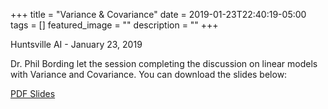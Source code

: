 +++
title =  "Variance & Covariance"
date = 2019-01-23T22:40:19-05:00
tags = []
featured_image = ""
description = ""
+++

Huntsville AI - January 23, 2019

Dr. Phil Bording let the session completing the discussion on linear models with Variance and Covariance. You can download the slides below:

[PDF Slides](https://github.com/HSV-AI/presentations/blob/master/2019/190123_Notes.pdf)
